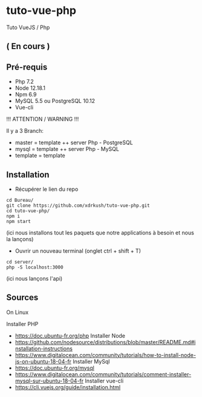 # tuto-vue-php
Tuto VueJS / Php

## ( En cours )

## Pré-requis
  - Php 7.2
  - Node 12.18.1
  - Npm 6.9
  - MySQL 5.5 ou PostgreSQL 10.12
  - Vue-cli

!!! ATTENTION / WARNING !!!

Il y a 3 Branch:
  - master = template ++ server Php - PostgreSQL
  - mysql = template ++ server Php - MySQL
  - template = template

## Installation

- Récupérer le lien du repo

```
cd Bureau/
git clone https://github.com/xdrkush/tuto-vue-php.git
cd tuto-vue-php/
npm i
npm start
```
(ici  nous installons tout les paquets que notre applications à besoin et nous la lançons)
- Ouvrir un nouveau terminal (onglet ctrl + shift + T)

```
cd server/
php -S localhost:3000
```
(ici nous lançons l'api)

## Sources

On Linux

  Installer PHP
  - https://doc.ubuntu-fr.org/php
  Installer Node
  - https://github.com/nodesource/distributions/blob/master/README.md#installation-instructions
  - https://www.digitalocean.com/community/tutorials/how-to-install-node-js-on-ubuntu-18-04-fr
  Installer MySql
  - https://doc.ubuntu-fr.org/mysql
  - https://www.digitalocean.com/community/tutorials/comment-installer-mysql-sur-ubuntu-18-04-fr
  Installer vue-cli
  - https://cli.vuejs.org/guide/installation.html
